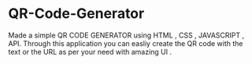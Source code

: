 # QR-Code-Generator
Made a simple QR CODE GENERATOR using HTML , CSS , JAVASCRIPT , API.
Through this application you can easliy create the QR code with the text or the URL as per your need with amazing UI .
